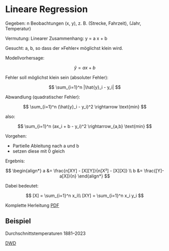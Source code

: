 # Lineare Regression

Gegeben: n Beobachtungen (x, y), z. B. (Strecke, Fahrzeit), (Jahr, Temperatur)

Vermutung: Linearer Zusammenhang: y = a x + b

Gesucht: a, b, so dass der »Fehler« möglichst klein wird.

Modellvorhersage:

$$
\hat{y} = ax + b
$$

Fehler soll möglichst klein sein
(absoluter Fehler):

$$
\sum_{i=1}^n |\hat{y}_i - y_i|
$$

Abwandlung (quadratischer Fehler):

$$
\sum_{i=1}^n (\hat{y}_i - y_i)^2 \rightarrow \text{min}
$$

also:

$$
\sum_{i=1}^n (ax_i + b - y_i)^2 \rightarrow_{a,b} \text{min}
$$

Vorgehen:
- Partielle Ableitung nach a und b
- setzen diese mit 0 gleich

Ergebnis:

$$
\begin{align*}
a &= \frac{n[XY] - [X][Y]}{n[X²] - [X][X]} \\
b &= \frac{[Y]- a[X]}{n}
\end{align*}
$$

Dabei bedeutet:

$$
[X] = \sum_{i=1}^n x_i\\
[XY] = \sum_{i=1}^n x_i y_i
$$

Komplette Herleitung [PDF](linreg.pdf)

## Beispiel

Durchschnittstemperaturen 1881–2023

[DWD](https://www.dwd.de/DE/leistungen/zeitreihen/zeitreihen.html)
